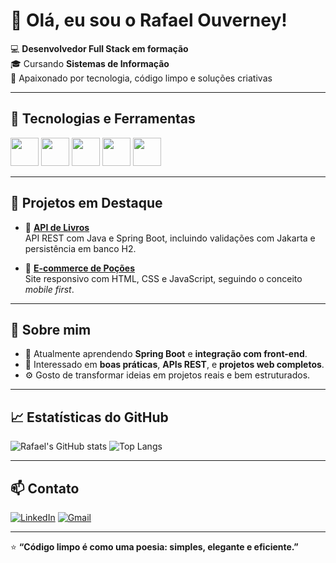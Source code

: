# 👋 Olá, eu sou o Rafael Ouverney!

💻 **Desenvolvedor Full Stack em formação**  
🎓 Cursando **Sistemas de Informação**  
🚀 Apaixonado por tecnologia, código limpo e soluções criativas  

---

## 🧠 Tecnologias e Ferramentas

<div>
  <img src="https://cdn.jsdelivr.net/gh/devicons/devicon/icons/java/java-original.svg" width="45" />
  <img src="https://cdn.jsdelivr.net/gh/devicons/devicon/icons/spring/spring-original.svg" width="45" />
  <img src="https://cdn.jsdelivr.net/gh/devicons/devicon/icons/html5/html5-original.svg" width="45" />
  <img src="https://cdn.jsdelivr.net/gh/devicons/devicon/icons/css3/css3-original.svg" width="45" />
  <img src="https://cdn.jsdelivr.net/gh/devicons/devicon/icons/javascript/javascript-original.svg" width="45" />
</div>

---

## 🚀 Projetos em Destaque

- 🔹 [**API de Livros**](https://github.com/rafaelouverney/Trabalho-Individual-API)  
  API REST com Java e Spring Boot, incluindo validações com Jakarta e persistência em banco H2.


- 🔹 [**E-commerce de Poções**](https://github.com/rafaelouverney/Trabalho-Final-FrontEnd)  
  Site responsivo com HTML, CSS e JavaScript, seguindo o conceito *mobile first*.

---

## 🧩 Sobre mim

- 🌱 Atualmente aprendendo **Spring Boot** e **integração com front-end**.  
- 💬 Interessado em **boas práticas**, **APIs REST**, e **projetos web completos**.  
- ⚙️ Gosto de transformar ideias em projetos reais e bem estruturados.  

---

## 📈 Estatísticas do GitHub

![Rafael's GitHub stats](https://github-readme-stats.vercel.app/api?username=rafaelouverney&show_icons=true&theme=dracula)
![Top Langs](https://github-readme-stats.vercel.app/api/top-langs/?username=rafaelouverney&layout=compact&theme=dracula)

---

## 📫 Contato

[![LinkedIn](https://img.shields.io/badge/LinkedIn-blue?style=for-the-badge&logo=linkedin)](https://linkedin.com/in/rafael-amaral-ouverney-02a69836a)
[![Gmail](https://img.shields.io/badge/Email-red?style=for-the-badge&logo=gmail&logoColor=white)](mailto:seuemail@gmail.com)

---

⭐ **“Código limpo é como uma poesia: simples, elegante e eficiente.”**
